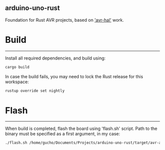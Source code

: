 arduino-uno-rust
---
Foundation for Rust AVR projects, based on ['avr-hal'](https://github.com/Rahix/avr-hal) work.
# Build
---

Install all required dependencies, and build using:

```bash
cargo build
```

In case the build fails, you may need to lock the Rust release for this workspace:

```bash
rustup override set nightly
```

# Flash
---

When build is completed, flash the board using 'flash.sh' script. Path to the binary must be specified as a first argument, in my case:

```bash
./flash.sh /home/gucho/Documents/Projects/arduino-uno-rust/target/avr-atmega328p/debug/arduino-uno-rust.elf
```